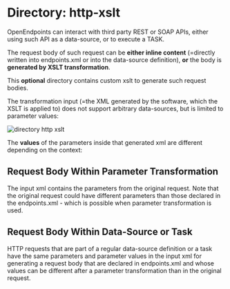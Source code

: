 # Directory: http-xslt

OpenEndpoints can interact with third party REST or SOAP APIs, either using such API as a data-source, or to execute a TASK.

The request body of such request can be **either inline content** (=directly written into endpoints.xml or into the data-source definition), **or** the body is **generated by XSLT transformation**.

This **optional** directory contains custom xslt to generate such request bodies.

The transformation input (=the XML generated by the software, which the XSLT is applied to) does not support arbitrary data-sources, but is limited to parameter values:

![directory http xslt](https://cdn.openendpoints.io/images/gitbook/directory-http-xslt.png)

The **values** of the parameters inside that generated xml are different depending on the context:

## Request Body Within Parameter Transformation

The input xml contains the parameters from the original request. Note that the original request could have different parameters than those declared in the endpoints.xml - which is possible when parameter transformation is used.

## Request Body Within Data-Source or Task

HTTP requests that are part of a regular data-source definition or a task have the same parameters and parameter values in the input xml for generating a request body that are declared in endpoints.xml and whose values can be different after a parameter transformation than in the original request.
